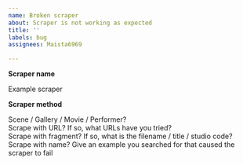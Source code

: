```yaml
---
name: Broken scraper
about: Scraper is not working as expected
title: ''
labels: bug
assignees: Maista6969

---
```


**Scraper name**

Example scraper

**Scraper method**

Scene / Gallery / Movie / Performer?  
Scrape with URL? If so, what URLs have you tried?  
Scrape with fragment? If so, what is the filename / title / studio code?  
Scrape with name? Give an example you searched for that caused the scraper to fail  
